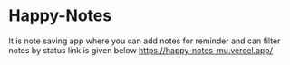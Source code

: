 # Happy-Notes
It is note saving app where you can add notes for reminder and can filter notes by status link is given below
https://happy-notes-mu.vercel.app/

